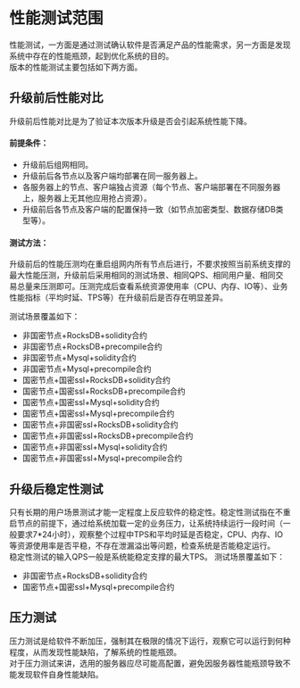 # 性能测试范围
性能测试，一方面是通过测试确认软件是否满足产品的性能需求，另一方面是发现系统中存在的性能瓶颈，起到优化系统的目的。<br/>
版本的性能测试主要包括如下两方面。<br/>

## 升级前后性能对比
升级前后性能对比是为了验证本次版本升级是否会引起系统性能下降。<br/>

#### 前提条件：
- 升级前后组网相同。
- 升级前后各节点以及客户端均部署在同一服务器上。
- 各服务器上的节点、客户端独占资源（每个节点、客户端部署在不同服务器上，服务器上无其他应用抢占资源）。
- 升级前后各节点及客户端的配置保持一致（如节点加密类型、数据存储DB类型等）。

#### 测试方法：
升级前后的性能压测均在重启组网内所有节点后进行，不要求按照当前系统支撑的最大性能压测，升级前后采用相同的测试场景、相同QPS、相同用户量、相同交易总量来压测即可。压测完成后查看系统资源使用率（CPU、内存、IO等）、业务性能指标（平均时延、TPS等）在升级前后是否存在明显差异。<br/>

测试场景覆盖如下：<br/>
- 非国密节点+RocksDB+solidity合约
- 非国密节点+RocksDB+precompile合约
- 非国密节点+Mysql+solidity合约
- 非国密节点+Mysql+precompile合约
- 国密节点+国密ssl+RocksDB+solidity合约
- 国密节点+国密ssl+RocksDB+precompile合约
- 国密节点+国密ssl+Mysql+solidity合约
- 国密节点+国密ssl+Mysql+precompile合约
- 国密节点+非国密ssl+RocksDB+solidity合约
- 国密节点+非国密ssl+RocksDB+precompile合约
- 国密节点+非国密ssl+Mysql+solidity合约
- 国密节点+非国密ssl+Mysql+precompile合约

## 升级后稳定性测试
只有长期的用户场景测试才能一定程度上反应软件的稳定性。稳定性测试指在不重启节点的前提下，通过给系统加载一定的业务压力，让系统持续运行一段时间（一般要求7*24小时），观察整个过程中TPS和平均时延是否稳定，CPU、内存、IO等资源使用率是否平稳，不存在泄漏溢出等问题，检查系统是否能稳定运行。<br/>
稳定性测试的输入QPS一般是系统能稳定支撑的最大TPS。
测试场景覆盖如下：<br/>
- 非国密节点+RocksDB+solidity合约
- 国密节点+国密ssl+Mysql+precompile合约

## 压力测试
压力测试是给软件不断加压，强制其在极限的情况下运行，观察它可以运行到何种程度，从而发现性能缺陷，了解系统的性能瓶颈。<br/>
对于压力测试来讲，选用的服务器应尽可能高配置，避免因服务器性能瓶颈导致不能发现软件自身性能缺陷。
